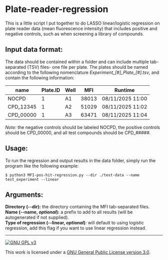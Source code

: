 # Plate-reader-regression

This is a little script I put together to do LASSO linear/logistic regression on plate reader data (mean fluorescence intensity) that includes positive and negative controls, such as when screening a library of compounds.  

## Input data format:
The data should be contained within a folder and can include multiple tab-separated (TSV) files- one file per plate.  The plates should be named according to the following nomenclature *Experiment\_[#]\_Plate\_[#].tsv*, and contain the following information:  

| name      | Plate.ID | Well | MFI   | Runtime          |
|-----------|----------|------|-------|------------------|
| NOCPD     | 1        | A1   | 38013 | 08/11/2025 11:00 |
| CPD_12345 | 1        | A2   | 51029 | 08/11/2025 11:02 |
| CPD_00000 | 1        | A3   | 63471 | 08/11/2025 11:04 |

_Note:_ the negative controls should be labeled NOCPD, the positive controls should be CPD_00000, and all test compounds should be CPD_#####.

## Usage:
To run the regression and output results in the data folder, simply run the program like the following example:  
```
$ python3 MFI-pos-hit-regression.py --dir ./test-data --name test_experiment --linear
```

## Arguments:
**Directory (--dir):** the directory containing the MFI tab-separated files.  
**Name (--name, _optional_):** a prefix to add to all results (will be autogenerated if not supplied).  
**Type of regression (--linear, _optional_)**: will default to using logistic regression, add this flag if you want to use linear regression instead.  

---------------------------------------------------------------------------------------------------

[![GNU GPL v3][GPLv3-shield]][GPLv3]  

This work is licensed under a
[GNU General Public License version 3.0][GPLv3].

[GPLv3]: https://www.gnu.org/licenses/gpl-3.0
[GPLv3-shield]: https://img.shields.io/badge/License-GPLv3-blue.svg
